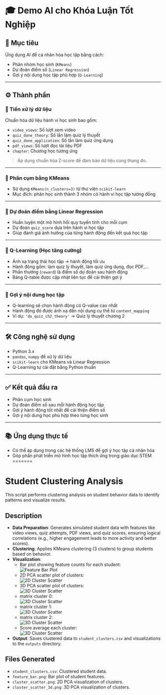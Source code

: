 # 🎓 Demo AI cho Khóa Luận Tốt Nghiệp

## 🎯 Mục tiêu
Ứng dụng AI để cá nhân hóa học tập bằng cách:
- Phân nhóm học sinh (`KMeans`)
- Dự đoán điểm số (`Linear Regression`)
- Gợi ý nội dung học tập phù hợp (`Q-Learning`)

---

## ⚙️ Thành phần

### 🔹 Tiền xử lý dữ liệu
Chuẩn hóa dữ liệu hành vi học sinh bao gồm:
- `video_views`: Số lượt xem video
- `quiz_done_theory`: Số lần làm quiz lý thuyết
- `quiz_done_application`: Số lần làm quiz ứng dụng
- `pdf_views`: Số lượt đọc tài liệu PDF
- `chapter`: Chương học tương ứng

> Áp dụng chuẩn hóa Z-score để đảm bảo dữ liệu cùng thang đo.

---

### 🔹 Phân cụm bằng KMeans
- Sử dụng `KMeans(n_clusters=3)` từ thư viện `scikit-learn`
- Mục đích: phân học sinh thành 3 nhóm có hành vi học tập tương đồng

---

### 🔹 Dự đoán điểm bằng Linear Regression
- Huấn luyện một mô hình hồi quy tuyến tính cho mỗi cụm
- Dự đoán `quiz_score` dựa trên hành vi học tập
- Giúp đánh giá ảnh hưởng của từng hành động đến kết quả học tập

---

### 🔹 Q-Learning (Học tăng cường)
- Ánh xạ trạng thái học tập → hành động tối ưu
- Hành động gồm: làm quiz lý thuyết, làm quiz ứng dụng, đọc PDF,...
- Phần thưởng (`reward`) là điểm số dự đoán sau hành động
- Bảng Q-table được cập nhật liên tục để cải thiện gợi ý

---

### 🔹 Gợi ý nội dung học tập
- Q-learning sẽ chọn hành động có Q-value cao nhất
- Hành động đó được ánh xạ đến nội dung cụ thể từ `content_mapping`
- Ví dụ: `'do_quiz_ch2_theory'` → Quiz lý thuyết chương 2

---

## 🛠 Công nghệ sử dụng
- Python 3.x
- `pandas`, `numpy` để xử lý dữ liệu
- `scikit-learn` cho KMeans và Linear Regression
- Q-Learning tự cài đặt bằng Python thuần

---

## ✅ Kết quả đầu ra
- Phân cụm học sinh
- Dự đoán điểm số sau mỗi hành động học tập
- Gợi ý hành động tốt nhất để cải thiện điểm số
- Gợi ý nội dung học phù hợp theo từng học sinh

---

## 📚 Ứng dụng thực tế
- Có thể áp dụng trong các hệ thống LMS để gợi ý học tập cá nhân hóa
- Góp phần phát triển mô hình học tập thích ứng trong giáo dục STEM
=======
# Student Clustering Analysis

This script performs clustering analysis on student behavior data to identify patterns and visualize results.

## Description
- **Data Preparation**: Generates simulated student data with features like video views, quiz attempts, PDF views, and quiz scores, ensuring logical correlations (e.g., higher engagement leads to more activity and better scores).
- **Clustering**: Applies KMeans clustering (3 clusters) to group students based on behavior.
- **Visualization**:
  - Bar plot showing feature counts for each student:  
    ![Feature Bar Plot](./outputs/feature_bar.png)
  - 2D PCA scatter plot of clusters:  
    ![2D Cluster Scatter](./outputs/cluster_scatter.png)
  - 3D PCA scatter plot of clusters:  
    ![3D Cluster Scatter](./outputs/cluster_scatter_3d.png)
  - matrix cluster 0:  
    ![3D Cluster Scatter](./outputs/corr_matrix_cluster_0.png)
  - matrix cluster 1:  
    ![3D Cluster Scatter](./outputs/corr_matrix_cluster_1.png)
  - matrix cluster 2:  
    ![3D Cluster Scatter](./outputs/corr_matrix_cluster_2.png)
  - Score average each cluster:  
    ![3D Cluster Scatter](./outputs/score_average.png)
- **Output**: Saves clustered data to `student_clusters.csv` and visualizations to the `outputs` directory.

## Files Generated
- `student_clusters.csv`: Clustered student data.
- `feature_bar.png`: Bar plot of student features.
- `cluster_scatter.png`: 2D PCA visualization of clusters.
- `cluster_scatter_3d.png`: 3D PCA visualization of clusters.
